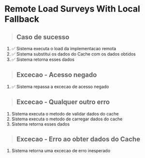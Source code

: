# Remote Load Surveys With Local Fallback

> ## Caso de sucesso
1. ✅ Sistema executa o load da implementacao remota
2. ✅ Sistema substitui os dados do Cache com os dados obtidos
3. ✅ Sistema retorna esses dados

> ## Excecao - Acesso negado
1. ✅ Sistema repassa a excecao de acesso negado

> ## Excecao - Qualquer outro erro
1. Sistema executa o metodo de validar dados do cache
2. Sistema executa o metodo de carregar dados do cache
3. Sistema retorna esses dados

> ## Excecao - Erro ao obter dados do Cache
1. Sistema retorna uma excecao de erro inesperado